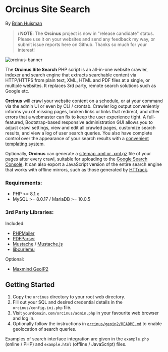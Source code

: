 # Orcinus Site Search

By [Brian Huisman](https://greywyvern.com)

> ℹ️ **NOTE**: The **Orcinus** project is now in "release candidate" status. Please use it on your websites and send any feedback my way, or submit issue reports here on Github. Thanks so much for your interest!

![orcinus-banner](https://github.com/GreyWyvern/orcinus-search/assets/137631/d504de08-3029-4e68-acf5-1dd1e5008674)

The **Orcinus Site Search** PHP script is an all-in-one website crawler, indexer and search engine that extracts searchable content via HTTP/HTTPS from plain text, XML, HTML and PDF files at a single, or multiple websites. It replaces 3rd party, remote search solutions such as Google etc. 

**Orcinus** will crawl your website content on a schedule, or at your command via the admin UI or even by CLI / crontab. Crawler log output conveniently informs you of missing pages, broken links or links that redirect, and other errors that a webmaster can fix to keep the user experience tight. A full-featured, Bootstrap-based responsive administration GUI allows you to adjust crawl settings, view and edit all crawled pages, customize search results, and view a log of user search queries. You also have complete control over the appearance of your search results with a [convenient templating system](https://mustache.github.io/).

Optionally, **Orcinus** can generate a [sitemap .xml or .xml.gz](https://www.sitemaps.org) file of your pages after every crawl, suitable for uploading to the [Google Search Console](https://search.google.com/search-console/sitemaps). It can also export a JavaScript version of the entire search engine that works with offline mirrors, such as those generated by [HTTrack](https://www.httrack.com).

### Requirements:
- PHP >= 8.1.x
- MySQL >= 8.0.17 / MariaDB >= 10.0.5

### 3rd Party Libraries:
Included:
- [PHPMailer](https://github.com/PHPMailer/PHPMailer)
- [PDFParser](https://github.com/smalot/pdfparser)
- [Mustache](https://github.com/bobthecow/mustache.php) / [Mustache.js](https://github.com/janl/mustache.js)
- [libcurlemu](https://github.com/m1k3lm/libcurlemu)

Optional:
- [Maxmind GeoIP2](https://github.com/maxmind/GeoIP2-php)

## Getting Started
1. Copy the `orcinus` directory to your root web directory.
2. Fill out your SQL and desired credential details in the `orcinus/config.ini.php` file.
3. Visit `yourdomain.com/orcinus/admin.php` in your favourite web browser and log in.
4. Optionally follow the instructions in [`orcinus/geoip2/README.md`](https://github.com/GreyWyvern/orcinus-search/blob/main/orcinus/geoip2/README.md) to enable geolocation of search queries.

Examples of search interface integration are given in the `example.php` (online / PHP) and `example.html` (offline / JavaScript) files.
